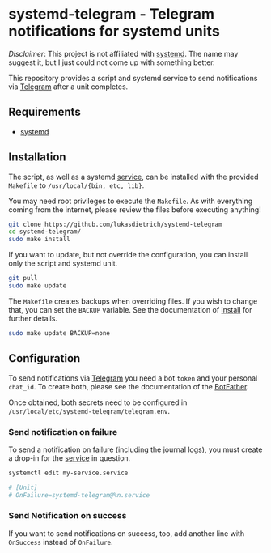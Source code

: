 # systemd-telegram - Telegram notifications for systemd units

_Disclaimer_: This project is not affiliated with [systemd][systemd]. The name
may suggest it, but I just could not come up with something better.

This repository provides a script and systemd service to send notifications via
[Telegram][telegram] after a unit completes.

## Requirements

- [systemd][systemd]

## Installation

The script, as well as a systemd [service][systemd.service], can be installed
with the provided `Makefile` to `/usr/local/{bin, etc, lib}`.

You may need root privileges to execute the `Makefile`.
As with everything coming from the internet, please review the files before
executing anything!

```sh
git clone https://github.com/lukasdietrich/systemd-telegram
cd systemd-telegram/
sudo make install
```

If you want to update, but not override the configuration, you can install only
the script and systemd unit.

```sh
git pull
sudo make update
```

The `Makefile` creates backups when overriding files. If you wish to change
that, you can set the `BACKUP` variable.
See the documentation of [install][install] for further details.

```sh
sudo make update BACKUP=none
```

## Configuration

To send notifications via [Telegram][telegram] you need a bot `token` and your
personal `chat_id`. To create both, please see the documentation of the
[BotFather][botfather].

Once obtained, both secrets need to be configured in
`/usr/local/etc/systemd-telegram/telegram.env`.

### Send notification on failure

To send a notification on failure (including the journal logs), you must create
a drop-in for the [service][systemd.service] in question.

```sh
systemctl edit my-service.service

# [Unit]
# OnFailure=systemd-telegram@%n.service
```


### Send Notification on success

If you want to send notifications on success, too, add another line with
`OnSuccess` instead of `OnFailure`.

[telegram]: https://telegram.org/
[botfather]: https://core.telegram.org/bots#6-botfather
[systemd]: https://manpages.ubuntu.com/manpages/bionic/man1/systemd.1.html
[systemd.service]: https://manpages.ubuntu.com/manpages/bionic/man5/systemd.service.5.html
[make]: https://manpages.ubuntu.com/manpages/bionic/man1/make.1.html
[install]: https://manpages.ubuntu.com/manpages/bionic/man1/install.1.html
